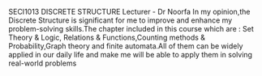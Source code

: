 SECI1013 DISCRETE STRUCTURE 
Lecturer - Dr Noorfa 
In my opinion,the Discrete Structure is significant for me to improve and enhance my problem-solving skills.The chapter included in this course which are : Set Theory & Logic, Relations & Functions,Counting methods & Probability,Graph theory and finite automata.All of them can be widely applied in our daily life and make me will be able to apply them in solving real-world problems
